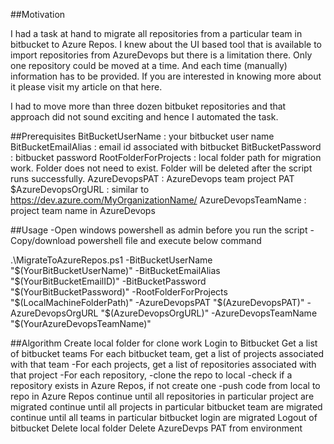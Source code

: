##Motivation

I had a task at hand to migrate all repositories from a particular team in bitbucket to Azure Repos. I knew about the UI based tool that is available to import repositories from AzureDevops but there is a limitation there. Only one repository could be moved at a time. And each time (manually) information has to be provided. If you are interested in knowing more about it please visit my article on that here.

I had to move more than three dozen bitbuket repositories and that approach did not sound exciting and hence I automated the task.

##Prerequisites
BitBucketUserName : your bitbucket user name
BitBucketEmailAlias : email id associated with bitbucket
BitBucketPassword : bitbucket password
RootFolderForProjects : local folder path for migration work. Folder does not need to exist. Folder will be deleted after the script runs successfully.
AzureDevopsPAT : AzureDevops team project PAT
$AzureDevopsOrgURL : similar to https://dev.azure.com/MyOrganizationName/
AzureDevopsTeamName : project team name in AzureDevops

##Usage
-Open windows powershell as admin before you run the script
-Copy/download powershell file and execute below command

.\MigrateToAzureRepos.ps1 -BitBucketUserName "$(YourBitBucketUserName)" -BitBucketEmailAlias "$(YourBitBucketEmailID)" -BitBucketPassword "$(YourBitBucketPassword)" -RootFolderForProjects "$(LocalMachineFolderPath)" -AzureDevopsPAT "$(AzureDevopsPAT)" -AzureDevopsOrgURL "$(AzureDevopsOrgURL)" -AzureDevopsTeamName "$(YourAzureDevopsTeamName)"

##Algorithm
Create local folder for clone work
Login to Bitbucket
Get a list of bitbucket teams
For each bitbucket team, get a list of projects associated with that team
    -For each projects, get a list of repositories associated with that project
        -For each repository,
            -clone the repo to local
            -check if a repository exists in Azure Repos, if not create one
            -push code from local to repo in Azure Repos
        continue until all repositories in particular project are migrated
    continue until all projects in particular bitbucket team are migrated
continue until all teams in particular bitbucket login are migrated
Logout of bitbucket
Delete local folder
Delete AzureDevps PAT from environment